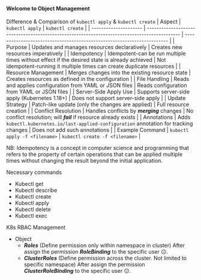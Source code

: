 #### Welcome to Object Management
Difference & Comparison of `kubectl apply`  & `kubectl create` 
| Aspect                | `kubectl apply`                                                                              | `kubectl create`                                                        |
| --------------------- | -------------------------------------------------------------------------------------------- | ----------------------------------------------------------------------- |
| Purpose               | Updates and manages resources declaratively                                                  | Creates new resources imperatively                                      |
| Idempotency           | Idempotent-can be run multiple times without effect if the desired state is already achieved | Not idempotent-running it multiple times can create duplicate resources |
| Resource Management   | Merges changes into the existing resource state                                              | Creates resources as defined in the configuration                       |
| File Handling         | Reads and applies configuration from YAML or JSON files                                      | Reads configuration from YAML or JSON files                             |
| Server-Side Apply Use | Supports server-side apply (Kubernetes 1.18+)                                                | Does not support server-side apply                                      |
| Update Strategy       | Patch-like update (only the changes are applied)                                             | Full resource creation                                                  |
| Conflict Resolution   | Handles conflicts by ***merging*** changes                                                   | No conflict resolution; will ***fail*** if resource already exists      |
| Annotations           | Adds `kubectl.kubernetes.io/last-applied-configuration` annotation for tracking changes      | Does not add such annotations                                           |
| Example Command       | `kubectl apply -f <filename>`                                                                | `kubectl create -f <filename>`                                          |

NB:
Idempotency is a concept in computer science and programming that refers to the property of certain operations that can be applied multiple times without changing the result beyond the initial application.

Necessary commands
- Kubectl get
- Kubectl describe
- Kubectl create
- Kubectl apply
- Kubectl delete
- Kubectl exec

K8s RBAC Management
- Object
  - ***Roles*** (Define permission only within namespace in cluster)
    After assign the permission ***RoleBinding*** to the specific user 😐.
  - ***ClusterRoles*** (Define permission across the cluster. Not limited to specific namespace)
    After assign the permission ***ClusterRoleBinding*** to the specific user 😐.